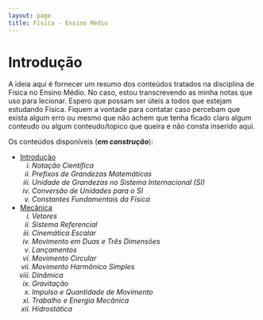 ```yaml
---
layout: page
title: Física - Ensino Médio
---
```


# Introdução

A ideia aqui é fornecer um resumo dos conteúdos tratados na disciplina de Física no Ensino Médio. No caso, estou transcrevendo as minha notas que uso para lecionar. Espero que possam ser úteis a todos que estejam estudando Física. Fiquem a vontade para contatar caso percebam que exista algum erro ou mesmo que não achem que tenha ficado claro algum conteudo ou algum conteudo/topico que queira e não consta inserido aqui.

Os conteúdos disponíveis (***em construção***):

<ul>
    <li> <a href="https://github.com/lesivieri/Curso-Fisica-Basica-teste/blob/main/Introdu%C3%A7%C3%A3o.md">Introdução</a>
    <ol type="i"><em>
        <li><em>Notação Científica</em></li>
         <li><em>Prefixos de Grandezas Matemáticas</em></li>
          <li><em>Unidade de Grandezas no Sistema Internacional (SI)</em></li>
           <li><em>Conversão de Unidades para o SI</em></li>
            <li><em>Constantes Fundamentais da Física</em></li>
    </em></ol>
   </li>

   <li> <a href="https://github.com/lesivieri/Curso-Fisica-Basica-teste/blob/main/Mec%C3%A2nica.md">Mecânica</a>
    <ol type="i"><em>
        <li>Vetores</li>
         <li>Sistema Referencial</li>
          <li>Cinemática Escalar</li>
           <li>Movimento em Duas e Três Dimensões</li>
            <li>Lançamentos</li>
             <li>Movimento Circular</li>
              <li>Movimento Harmônico Simples</li>
               <li>Dinâmica</li>
                <li>Gravitação</li>
                 <li>Impulso e Quantidade de Movimento</li>
                  <li>Trabalho e Energia Mecânica</li>
                   <li>Hidrostática</li>
    </em></ol>

   </li>

</ul>


